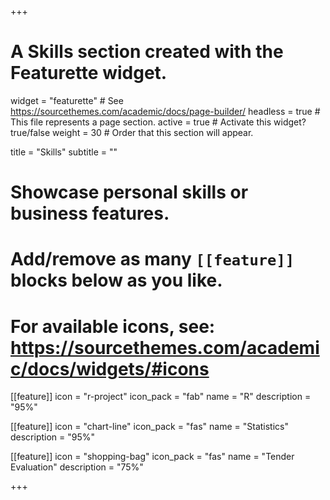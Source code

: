 +++
# A Skills section created with the Featurette widget.
widget = "featurette"  # See https://sourcethemes.com/academic/docs/page-builder/
headless = true  # This file represents a page section.
active = true  # Activate this widget? true/false
weight = 30  # Order that this section will appear.

title = "Skills"
subtitle = ""

# Showcase personal skills or business features.
# 
# Add/remove as many `[[feature]]` blocks below as you like.
# 
# For available icons, see: https://sourcethemes.com/academic/docs/widgets/#icons

[[feature]]
  icon = "r-project"
  icon_pack = "fab"
  name = "R"
  description = "95%"
  
[[feature]]
  icon = "chart-line"
  icon_pack = "fas"
  name = "Statistics"
  description = "95%"  
  
[[feature]]
  icon = "shopping-bag"
  icon_pack = "fas"
  name = "Tender Evaluation"
  description = "75%"

+++
